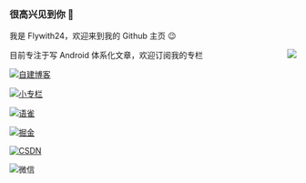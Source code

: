 ### 很高兴见到你 👋


我是 Flywith24，欢迎来到我的 Github 主页 😉

<img align="right" src="https://github-readme-stats.vercel.app/api?username=Flywith24&count_private=true&show_icons=true&hide=prs&hide_title=true"/>

目前专注于写 Android 体系化文章，欢迎订阅我的专栏

[![自建博客](https://cdn.jsdelivr.net/gh/Flywith24/Album/img/20201216151326.png)](https://flywith24.gitee.io)

[![小专栏](https://cdn.jsdelivr.net/gh/Flywith24/Album/img/20201216150338.png)](https://xiaozhuanlan.com/detail)

[![语雀](https://cdn.jsdelivr.net/gh/Flywith24/Album/img/20201216150234.png)](https://www.yuque.com/flywith24)

[![掘金](https://cdn.jsdelivr.net/gh/Flywith24/Album/img/20201216150413.png)](https://juejin.cn/user/219558054476792/posts)

[![CSDN](https://cdn.jsdelivr.net/gh/Flywith24/Album/img/20201216150204.png)](https://blog.csdn.net/fly_with_24)

![微信](https://cdn.jsdelivr.net/gh/Flywith24/Album/img/20201216152154.png)


